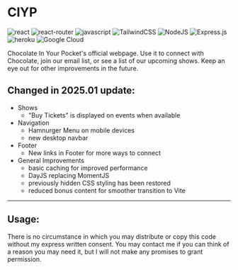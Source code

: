 # CIYP

![react](https://img.shields.io/badge/React-20232A?style=for-the-badge&logo=react&logoColor=61DAFB)
![react-router](https://img.shields.io/badge/React_Router-CA4245?style=for-the-badge&logo=react-router&logoColor=white)
![javascript](https://img.shields.io/badge/JavaScript-F7DF1E?style=for-the-badge&logo=javascript&logoColor=black)
![TailwindCSS](https://img.shields.io/badge/tailwindcss-%2338B2AC.svg?style=for-the-badge&logo=tailwind-css&logoColor=white)
![NodeJS](https://img.shields.io/badge/Node%20js-339933?style=for-the-badge&logo=nodedotjs&logoColor=white)
![Express.js](https://img.shields.io/badge/express.js-%23404d59.svg?style=for-the-badge&logo=express&logoColor=%2361DAFB)
![heroku](https://img.shields.io/badge/Heroku-430098?style=for-the-badge&logo=heroku&logoColor=white)
![Google Cloud](https://img.shields.io/badge/GoogleCloud-%234285F4.svg?style=for-the-badge&logo=google-cloud&logoColor=white)

Chocolate In Your Pocket's official webpage. Use it to connect with Chocolate, join our email list, or see a list of our upcoming shows. Keep an eye out for other improvements in the future.  

## Changed in 2025.01 update:
- Shows
  - "Buy Tickets" is displayed on events when available
- Navigation
  - Hamnurger Menu on mobile devices
  - new desktop navbar
- Footer
  - New links in Footer for more ways to connect
- General Improvements
  - basic caching for improved performance
  - DayJS replacing MomentJS
  - previously hidden CSS styling has been restored
  - reduced bonus content for smoother transition to Vite
------
## Usage: 
There is no circumstance in which you may distribute or copy this code without my express written consent. You may contact me if you can think of a reason you may need it, but I will not make any promises to grant permission.
